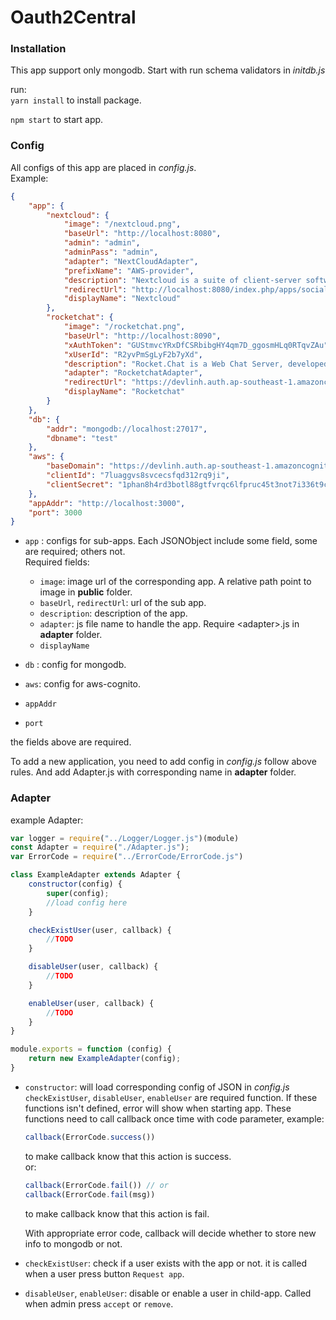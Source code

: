 # Oauth2Central
### Installation
This app support only mongodb. Start with run schema validators in *initdb.js* 

run:\
`yarn install`
to install package.

`npm start`
to start app.  
### Config
All configs of this app are placed in *config.js*.  
Example:  
```json
{
    "app": {
        "nextcloud": {
            "image": "/nextcloud.png",
            "baseUrl": "http://localhost:8080",
            "admin": "admin",
            "adminPass": "admin",
            "adapter": "NextCloudAdapter",
            "prefixName": "AWS-provider",
            "description": "Nextcloud is a suite of client-server software for creating and using file hosting services.",
            "redirectUrl": "http://localhost:8080/index.php/apps/sociallogin/custom_oauth2/AWS-provider",
            "displayName": "Nextcloud"
        },
        "rocketchat": {
            "image": "/rocketchat.png",
            "baseUrl": "http://localhost:8090",
            "xAuthToken": "GUStmvcYRxDfCSRbibgHY4qm7D_ggosmHLq0RTqvZAu",
            "xUserId": "R2yvPmSgLyF2b7yXd",
            "description": "Rocket.Chat is a Web Chat Server, developed in JavaScript, using the Meteor full stack framework",
            "adapter": "RocketchatAdapter",
            "redirectUrl": "https://devlinh.auth.ap-southeast-1.amazoncognito.com/login?client_id=7n1qffmius0elg6vsoetli5t1g&redirect_uri=http%3A%2F%2Flocalhost%3A8090%2F_oauth%2Fcustomoauth2&response_type=code&state=eyJsb2dpblN0eWxlIjoicmVkaXJlY3QiLCJjcmVkZW50aWFsVG9rZW4iOiJuTmNRdnpuR093czd4VlN6eUN1UHhuUGZCaHczcHNCcHA2LWtkMHJRNVA1IiwiaXNDb3Jkb3ZhIjpmYWxzZSwicmVkaXJlY3RVcmwiOiJodHRwOi8vbG9jYWxob3N0OjgwOTAvaG9tZSJ9&scope=openid",
            "displayName": "Rocketchat"
        }
    },
    "db": {
        "addr": "mongodb://localhost:27017",
        "dbname": "test"
    },
    "aws": {
        "baseDomain": "https://devlinh.auth.ap-southeast-1.amazoncognito.com",
        "clientId": "7luaggvs8svcecsfqd312rq9ji",
        "clientSecret": "1phan8h4rd3botl88gtfvrqc6lfpruc45t3not7i336t9ci7h6tc"
    },
    "appAddr": "http://localhost:3000",
    "port": 3000
}
```

* `app` : configs for sub-apps. Each JSONObject include some field, some are required; others not.  
Required fields:
    * `image`: image url of the corresponding app. A relative path point to image in **public** folder.
    * `baseUrl`, `redirectUrl`: url of the sub app.
    * `description`: description of the app.
    * `adapter`: js file name to handle the app. Require \<adapter\>.js in **adapter** folder.  
    * `displayName` 

* `db` : config for mongodb.  
* `aws`: config for aws-cognito. 
* `appAddr`
* `port`

the fields above are required.

To add a new application, you need to add config in *config.js* follow above rules. And add Adapter.js with corresponding name in **adapter** folder.  

### Adapter
example Adapter:

```javascript
var logger = require("../Logger/Logger.js")(module)
const Adapter = require("./Adapter.js");
var ErrorCode = require("../ErrorCode/ErrorCode.js")

class ExampleAdapter extends Adapter {
    constructor(config) {
        super(config);
        //load config here
    }

    checkExistUser(user, callback) {
        //TODO
    }

    disableUser(user, callback) {
        //TODO
    }

    enableUser(user, callback) {
        //TODO
    }
}

module.exports = function (config) {
    return new ExampleAdapter(config);
}
```

* `constructor`: will load corresponding config of JSON in *config.js*  
`checkExistUser`, `disableUser`, `enableUser` are required function. If these functions isn't defined, error will show when starting app. These functions need to call 
callback once time with code parameter, example: 
    ```javascript 
    callback(ErrorCode.success())
    ```
    to make callback know that this action is success.  
    or: 
    ```javascript 
    callback(ErrorCode.fail()) // or
    callback(ErrorCode.fail(msg))
    ```
    to make callback know that this action is fail.
    
    With appropriate error code, callback will decide whether to store new info to mongodb or not.
* `checkExistUser`: check if a user exists with the app or not. it is called when a user press button `Request app`.
* `disableUser`, `enableUser`: disable or enable a user in child-app. Called when admin press `accept` or `remove`.


